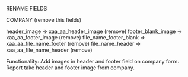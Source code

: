 RENAME FIELDS

COMPANY (remove this fields)

header_image           => xaa_aa_header_image (remove)
footer_blank_image     => xaa_aa_footer_image (remove)
file_name_footer_blank => xaa_aa_file_name_footer (remove)
file_name_header       => xaa_aa_file_name_header (remove)

Functionality:
Add images in header and footer field on company form.
Report take header and footer image from company.



